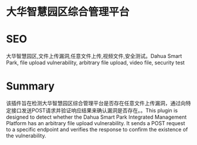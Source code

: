 # 大华智慧园区综合管理平台
# SEO
大华智慧园区,文件上传漏洞,任意文件上传,视频文件,安全测试。Dahua Smart Park, file upload vulnerability, arbitrary file upload, video file, security test
# Summary
该插件旨在检测大华智慧园区综合管理平台是否存在任意文件上传漏洞，通过向特定接口发送POST请求并验证响应结果来确认漏洞是否存在。。This plugin is designed to detect whether the Dahua Smart Park Integrated Management Platform has an arbitrary file upload vulnerability. It sends a POST request to a specific endpoint and verifies the response to confirm the existence of the vulnerability.
